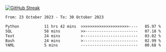 [![GitHub Streak](https://streak-stats.demolab.com?user=renren-017&theme=sea&hide_border=true&background=DD272700)](https://git.io/streak-stats)

<!--START_SECTION:waka-->

```txt
From: 23 October 2023 - To: 30 October 2023

Python           11 hrs 42 mins  >>>>>>>>>>>>>>>>>>>>>----   85.97 %
SQL              58 mins         >>-----------------------   07.18 %
Text             24 mins         >------------------------   03.02 %
Bash             24 mins         >------------------------   02.99 %
YAML             5 mins          -------------------------   00.68 %
```

<!--END_SECTION:waka-->
